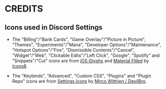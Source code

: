# CREDITS

## Icons used in Discord Settings

- The "Billing"/"Bank Cards", "Game Overlay"/"Picture in Picture", "Themes", "Experiments"/"Mana", "Developer Options"/"Maintenance", "Hotspot Options"/"Fire", "Dismissible Contents"/"Cancel", "Widget"/"Web", "Clickable Edits"/"Left Click", "Google", "Spotify" and "Snippets"/"Cut" icons are from [iOS Glyphs](https://icons8.com/icons/ios-glyphs) and [Material Filled](https://icons8.com/icons/material) by [Icons8](https://icons8.com).

- The "Keybinds", "Advanced", "Custom CSS", "Plugins" and "Plugin Repo" icons are from [Settings Icons](https://github.com/mwittrien/BetterDiscordAddons/tree/master/Themes/_res/svgs/settingsicons) by [Mirco Wittrien / DevilBro](https://github.com/mwittrien).
